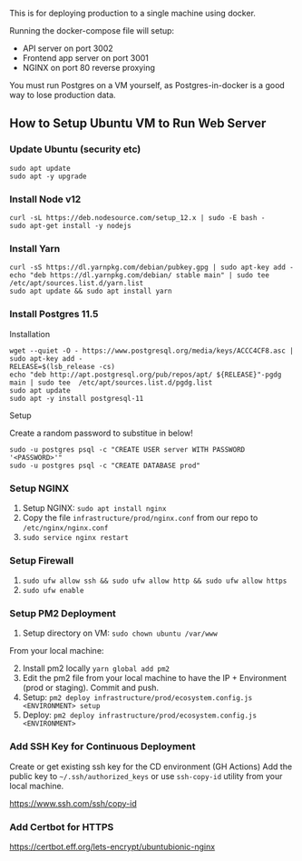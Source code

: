 This is for deploying production to a single machine using docker.

Running the docker-compose file will setup:

- API server on port 3002
- Frontend app server on port 3001
- NGINX on port 80 reverse proxying

You must run Postgres on a VM yourself, as Postgres-in-docker is a good way to lose production data.

## How to Setup Ubuntu VM to Run Web Server

### Update Ubuntu (security etc)

```
sudo apt update
sudo apt -y upgrade
```

### Install Node v12

```
curl -sL https://deb.nodesource.com/setup_12.x | sudo -E bash -
sudo apt-get install -y nodejs
```

### Install Yarn

```
curl -sS https://dl.yarnpkg.com/debian/pubkey.gpg | sudo apt-key add -
echo "deb https://dl.yarnpkg.com/debian/ stable main" | sudo tee /etc/apt/sources.list.d/yarn.list
sudo apt update && sudo apt install yarn
```

### Install Postgres 11.5

Installation

```
wget --quiet -O - https://www.postgresql.org/media/keys/ACCC4CF8.asc | sudo apt-key add -
RELEASE=$(lsb_release -cs)
echo "deb http://apt.postgresql.org/pub/repos/apt/ ${RELEASE}"-pgdg main | sudo tee  /etc/apt/sources.list.d/pgdg.list
sudo apt update
sudo apt -y install postgresql-11
```

Setup

Create a random password to substitue in below!

```
sudo -u postgres psql -c "CREATE USER server WITH PASSWORD '<PASSWORD>'"
sudo -u postgres psql -c "CREATE DATABASE prod"
```

### Setup NGINX

1. Setup NGINX: `sudo apt install nginx`
2. Copy the file `infrastructure/prod/nginx.conf` from our repo to `/etc/nginx/nginx.conf`
3. `sudo service nginx restart`

### Setup Firewall

1. `sudo ufw allow ssh && sudo ufw allow http && sudo ufw allow https`
2. `sudo ufw enable`

### Setup PM2 Deployment

1. Setup directory on VM: `sudo chown ubuntu /var/www`

From your local machine:

2. Install pm2 locally `yarn global add pm2`
3. Edit the pm2 file from your local machine to have the IP + Environment (prod or staging). Commit and push.
4. Setup: `pm2 deploy infrastructure/prod/ecosystem.config.js <ENVIRONMENT> setup`
5. Deploy: `pm2 deploy infrastructure/prod/ecosystem.config.js <ENVIRONMENT>`

### Add SSH Key for Continuous Deployment

Create or get existing ssh key for the CD environment (GH Actions)
Add the public key to `~/.ssh/authorized_keys` or use `ssh-copy-id` utility from your local machine.

https://www.ssh.com/ssh/copy-id


### Add Certbot for HTTPS

https://certbot.eff.org/lets-encrypt/ubuntubionic-nginx
